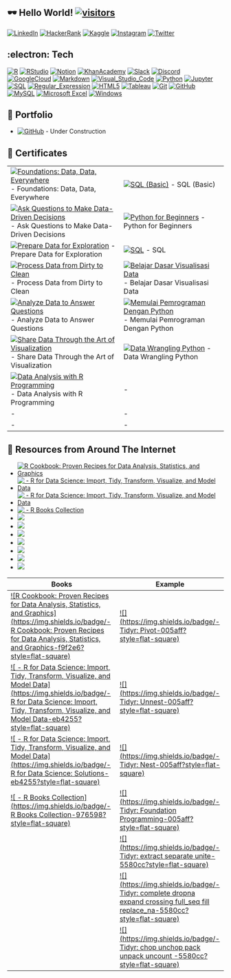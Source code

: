 ## :dark_sunglasses: Hello World! [![visitors](https://visitor-badge-reloaded.herokuapp.com/badge?page_id=wjudho.visitor-badge)](https://github.com/wjudho)


[![LinkedIn](https://img.shields.io/badge/-LinkedIn-0077B5?style=flat-square&logo=Linkedin&logoColor=white)](https://www.linkedin.com/in/wisjnu-judho-85988883/)
[![HackerRank](https://img.shields.io/badge/-HackerRank-1ba94c?style=flat-square&logo=HackerRank&logoColor=white)](https://www.hackerrank.com/wcodex88)
[![Kaggle](https://img.shields.io/badge/-Kaggle-20BEFF?style=flat-square&logo=Kaggle&logoColor=white)](https://www.kaggle.com/kacang)
[![Instagram](https://img.shields.io/badge/-Instagram-E1306C?style=flat-square&logo=Instagram&logoColor=white)](https://www.instagram.com/wijnu/)
[![Twitter](https://img.shields.io/badge/-Twitter-1DA1F2?style=flat-square&logo=Twitter&logoColor=white)](https://twitter.com/WijeNu)


## :electron: Tech
[![R](https://img.shields.io/badge/-R-276DC3?style=flat-square&logo=R&logoColor=white)](https://github.com/topics/r)
[![RStudio](https://img.shields.io/badge/-RStudio-75AADB?style=flat-square&logo=RStudio&logoColor=white)](https://github.com/topics/r)
[![Notion](https://img.shields.io/badge/-Notion-000000?style=flat-square&logo=Notion&logoColor=white)](https://www.notion.so/)
[![KhanAcademy](https://img.shields.io/badge/-KhanAcademy-14BF96?style=flat-square&logo=KhanAcademy&logoColor=white)](https://www.khanacademy.org/)
[![Slack](https://img.shields.io/badge/-Slack-4A154B?style=flat-square&logo=Slack&logoColor=white)](https://slack.com/)
[![Discord](https://img.shields.io/badge/-Discord-5865F2?style=flat-square&logo=Discord&logoColor=white)](https://discord.com/)
[![GoogleCloud](https://img.shields.io/badge/-GoogleCloud-4285F4?style=flat-square&logo=GoogleCloud&logoColor=white)](https://cloud.google.com/)
[![Markdown](https://img.shields.io/badge/-Markdown-000000?style=flat-square&logo=Markdown&logoColor=white)](https://www.markdownguide.org/)
[![Visual_Studio_Code](https://img.shields.io/badge/-VisualStudioCode-007ACC?style=flat-square&logo=VisualStudioCode&logoColor=white)](https://code.visualstudio.com/)
[![Python](https://img.shields.io/badge/-Python-14354C?style=flat-square&logo=Python&logoColor=white)](https://github.com/topics/python)
[![Jupyter](https://img.shields.io/badge/-Jupyter-F37626?style=flat-square&logo=Jupyter&logoColor=white)](https://jupyter.org/)
[![SQL](https://custom-icon-badges.herokuapp.com/badge/SQL-025E8C.svg?logo=database&logoColor=white)](https://www.w3schools.com/sql/sql_operators.asp)
[![Regular_Expression](https://img.shields.io/badge/-Regular_Expression-004088?style=flat-square)](https://regexr.com/)
[![HTML5](https://img.shields.io/badge/-HTML5-E34F26?style=flat-square&logo=HTML5&logoColor=white)](https://developer.mozilla.org/en-US/docs/Learn/Getting_started_with_the_web/HTML_basics)
[![Tableau](https://img.shields.io/badge/-Tableau-17bebb?style=flat-square&logo=Tableau&logoColor=white)](https://www.tableau.com/products/public)
[![Git](https://img.shields.io/badge/-Git-black?style=flat-square&logo=git)](https://desktop.github.com/)
[![GitHub](https://img.shields.io/badge/-GitHub-181717?style=flat-square&logo=github)](https://github.com/wjudho)
[![MySQL](https://img.shields.io/badge/-MySQL-black?style=flat-square&logo=mysql)](https://dev.mysql.com/downloads/installer/)
[![Microsoft Excel](https://img.shields.io/badge/-MicrosoftExcel-217346?style=flat-square&logo=MicrosoftExcel&logoColor=white)](https://www.microsoft.com/en-us/microsoft-365/excel)
[![Windows](https://img.shields.io/badge/-Windows-0078D6?style=flat-square&logo=Windows&logoColor=white)](https://www.microsoft.com/en-us/windows)

## :bookmark_tabs: Portfolio
- [![GitHub](https://img.shields.io/badge/-GitHub-181717?style=flat-square&logo=Github)](https://wjudho.github.io/) - Under Construction

## :bookmark_tabs: Certificates
|   	    |   	    |
|:-------	|:----------|
|[![Foundations: Data, Data, Everywhere](https://img.shields.io/badge/-Coursera-0056D2?style=flat-square&logo=Coursera&logoColor=white)](https://www.coursera.org/account/accomplishments/certificate/BZE8G8YGKJGW) - Foundations: Data, Data, Everywhere     	|[![SQL (Basic)](https://img.shields.io/badge/-HackerRank-1ba94c?style=flat-square&logo=HackerRank&logoColor=white)](https://www.hackerrank.com/certificates/6f722d2d8292) - SQL (Basic)        	|
|[![Ask Questions to Make Data-Driven Decisions](https://img.shields.io/badge/-Coursera-0056D2?style=flat-square&logo=Coursera&logoColor=white)](https://www.coursera.org/account/accomplishments/certificate/YZ437L9JTJ4S) - Ask Questions to Make Data-Driven Decisions     	|[![Python for Beginners](https://img.shields.io/badge/-Sololearn-149EF2?style=flat-square&logo=Sololearn&logoColor=white)](https://www.sololearn.com/certificates/course/en/23685028/1157/landscape/png) - Python for Beginners        	|
|[![Prepare Data for Exploration](https://img.shields.io/badge/-Coursera-0056D2?style=flat-square&logo=Coursera&logoColor=white)](https://www.coursera.org/account/accomplishments/certificate/WKJCNMV3LWRA) - Prepare Data for Exploration	|[![SQL](https://img.shields.io/badge/-Sololearn-149EF2?style=flat-square&logo=Sololearn&logoColor=white)](https://www.sololearn.com/certificates/course/en/23685028/1060/landscape/png) - SQL   	|
|[![Process Data from Dirty to Clean](https://img.shields.io/badge/-Coursera-0056D2?style=flat-square&logo=Coursera&logoColor=white)](https://www.coursera.org/account/accomplishments/certificate/RTL8TD8VGUFL) - Process Data from Dirty to Clean	|[![Belajar Dasar Visualisasi Data](https://img.shields.io/badge/-Dicoding-071D49?style=flat-square)](https://www.dicoding.com/certificates/0LZ0111W0P65) - Belajar Dasar Visualisasi Data      	|
|[![Analyze Data to Answer Questions](https://img.shields.io/badge/-Coursera-0056D2?style=flat-square&logo=Coursera&logoColor=white)](https://www.coursera.org/account/accomplishments/certificate/MLDREPV7ZDDC) - Analyze Data to Answer Questions	|[![Memulai Pemrograman Dengan Python](https://img.shields.io/badge/-Dicoding-071D49?style=flat-square)](https://www.dicoding.com/certificates/QLZ9KKQ0MZ5D) - Memulai Pemrograman Dengan Python     	|
|[![Share Data Through the Art of Visualization](https://img.shields.io/badge/-Coursera-0056D2?style=flat-square&logo=Coursera&logoColor=white)](https://www.coursera.org/account/accomplishments/certificate/UCWHMPT6XGGY) - Share Data Through the Art of Visualization	|[![Data Wrangling Python](https://img.shields.io/badge/-DQLAB-83B81A?style=flat-square)](https://academy.dqlab.id/Certificate_check_2/result/DQLABDTWP1AQRHGB) - Data Wrangling Python       	|
|[![Data Analysis with R Programming](https://img.shields.io/badge/-Coursera-0056D2?style=flat-square&logo=Coursera&logoColor=white)](https://www.coursera.org/account/accomplishments/certificate/D4U6CQX2AYV7) - Data Analysis with R Programming  	|-        	|
|-                            |-                 |
|-                            |-                 |

## :bookmark_tabs: Resources from Around The Internet
- [![R Cookbook: Proven Recipes for Data Analysis, Statistics, and Graphics](https://img.shields.io/badge/-R&nbsp;Cookbook:&nbsp;Proven&nbsp;Recipes&nbsp;for&nbsp;Data&nbsp;Analysis,&nbsp;Statistics,&nbsp;and&nbsp;Graphics-f9f2e6?style=flat-square)](https://rc2e.com/)<br>
- [![&nbsp;- R for Data Science: Import, Tidy, Transform, Visualize, and Model Data](https://img.shields.io/badge/-R&nbsp;for&nbsp;Data&nbsp;Science:&nbsp;Import,&nbsp;Tidy,&nbsp;Transform,&nbsp;Visualize,&nbsp;and&nbsp;Model&nbsp;Data-eb4255?style=flat-square)](https://r4ds.had.co.nz/index.html)<br>
- [![&nbsp;- R for Data Science: Import, Tidy, Transform, Visualize, and Model Data](https://img.shields.io/badge/-R&nbsp;for&nbsp;Data&nbsp;Science:&nbsp;Solutions-eb4255?style=flat-square)](https://jrnold.github.io/r4ds-exercise-solutions/)<br>
- [![&nbsp;- R Books Collection](https://img.shields.io/badge/-R&nbsp;Books&nbsp;Collection-976598?style=flat-square)](https://bookdown.org/)<br>
- [![](https://img.shields.io/badge/-Tidyr:&nbsp;Pivot-005aff?style=flat-square)](https://tidyr.tidyverse.org/articles/pivot.html)<br>
- [![](https://img.shields.io/badge/-Tidyr:&nbsp;Unnest-005aff?style=flat-square)](https://tidyr.tidyverse.org/articles/rectangle.html)<br>
- [![](https://img.shields.io/badge/-Tidyr:&nbsp;Nest-005aff?style=flat-square)](https://tidyr.tidyverse.org/articles/nest.html)<br>
- [![](https://img.shields.io/badge/-Tidyr:&nbsp;Foundation&nbsp;Programming-005aff?style=flat-square)](https://tidyr.tidyverse.org/articles/programming.html?search-input=%21Species?q=all%20%20column%20except#undefined)<br>
- [![](https://img.shields.io/badge/-Tidyr:&nbsp;extract&nbsp;separate&nbsp;unite-5580cc?style=flat-square)](https://tidyr.tidyverse.org/reference/index.html#character-vectors)<br>
- [![](https://img.shields.io/badge/-Tidyr:&nbsp;complete&nbsp;dropna&nbsp;expand&nbsp;crossing&nbsp;full_seq&nbsp;fill&nbsp;replace_na-5580cc?style=flat-square)](https://tidyr.tidyverse.org/reference/index.html#missing-values)<br>  
- [![](https://img.shields.io/badge/-Tidyr:&nbsp;chop&nbsp;unchop&nbsp;pack&nbsp;unpack&nbsp;uncount&nbsp;-5580cc?style=flat-square)](https://tidyr.tidyverse.org/reference/index.html#character-vectors)<br>

| Books                                                                                                                                                                                                                                                	| Example                                                                                                                                                                                                             	|
|------------------------------------------------------------------------------------------------------------------------------------------------------------------------------------------------------------------------------------------------------	|---------------------------------------------------------------------------------------------------------------------------------------------------------------------------------------------------------------------	|
| [![R Cookbook: Proven Recipes for Data Analysis, Statistics, and Graphics](https://img.shields.io/badge/-R Cookbook: Proven Recipes for Data Analysis, Statistics, and Graphics-f9f2e6?style=flat-square)](https://rc2e.com/)<br>                    	| [![](https://img.shields.io/badge/-Tidyr: Pivot-005aff?style=flat-square)](https://tidyr.tidyverse.org/articles/pivot.html)<br>                                                                                     	|
| [![ - R for Data Science: Import, Tidy, Transform, Visualize, and Model Data](https://img.shields.io/badge/-R for Data Science: Import, Tidy, Transform, Visualize, and Model Data-eb4255?style=flat-square)](https://r4ds.had.co.nz/index.html)<br> 	| [![](https://img.shields.io/badge/-Tidyr: Unnest-005aff?style=flat-square)](https://tidyr.tidyverse.org/articles/rectangle.html)<br>                                                                                	|
| [![ - R for Data Science: Import, Tidy, Transform, Visualize, and Model Data](https://img.shields.io/badge/-R for Data Science: Solutions-eb4255?style=flat-square)](https://jrnold.github.io/r4ds-exercise-solutions/)<br>                          	| [![](https://img.shields.io/badge/-Tidyr: Nest-005aff?style=flat-square)](https://tidyr.tidyverse.org/articles/nest.html)<br>                                                                                       	|
| [![ - R Books Collection](https://img.shields.io/badge/-R Books Collection-976598?style=flat-square)](https://bookdown.org/)<br>                                                                                                                     	| [![](https://img.shields.io/badge/-Tidyr: Foundation Programming-005aff?style=flat-square)](https://tidyr.tidyverse.org/articles/programming.html?search-input=%21Species?q=all%20%20column%20except#undefined)<br> 	|
|                                                                                                                                                                                                                                                      	| [![](https://img.shields.io/badge/-Tidyr: extract separate unite-5580cc?style=flat-square)](https://tidyr.tidyverse.org/reference/index.html#character-vectors)<br>                                                 	|
|                                                                                                                                                                                                                                                      	| [![](https://img.shields.io/badge/-Tidyr: complete dropna expand crossing full_seq fill replace_na-5580cc?style=flat-square)](https://tidyr.tidyverse.org/reference/index.html#missing-values)<br>                  	|
|                                                                                                                                                                                                                                                      	| [![](https://img.shields.io/badge/-Tidyr: chop unchop pack unpack uncount -5580cc?style=flat-square)](https://tidyr.tidyverse.org/reference/index.html#character-vectors)<br>                                       	|